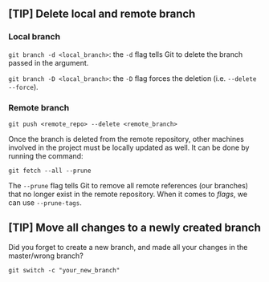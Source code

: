 
## [TIP] Delete local and remote branch

### Local branch 

```git branch -d <local_branch>```: the `-d` flag tells Git to delete the branch passed in the argument. 

```git branch -D <local_branch>```: the `-D` flag forces the deletion (i.e. `--delete --force`). 

### Remote branch

```git push <remote_repo> --delete <remote_branch>```

Once the branch is deleted from the remote repository, other machines involved in the project must be locally updated as well. It can be done by running the command:

```git fetch --all --prune```

The `--prune` flag tells Git to remove all remote references (our branches) that no longer exist in the remote repository. When it comes to *flags*, we can use `--prune-tags`.


## [TIP] Move all changes to a newly created branch

Did you forget to create a new branch, and made all your changes in the master/wrong branch?

```𝚐𝚒𝚝 𝚜𝚠𝚒𝚝𝚌𝚑 -𝚌 "𝚢𝚘𝚞𝚛_𝚗𝚎𝚠_𝚋𝚛𝚊𝚗𝚌𝚑"```
